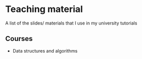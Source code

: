 # Teaching material
A list of the slides/ materials that I use in my university tutorials

## Courses
- Data structures and algorithms

